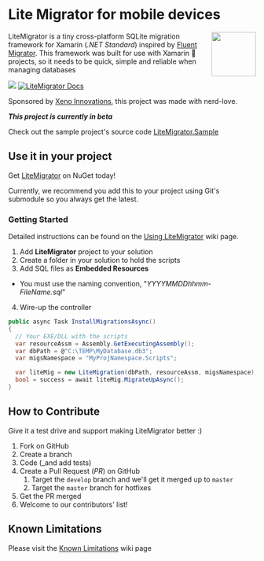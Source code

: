 # Lite Migrator for mobile devices

<img align="right" width="90" height="90" src="https://raw.githubusercontent.com/xenoinc/SQLiteMigrator/master/docs/logo.png">LiteMigrator is a tiny cross-platform SQLite migration framework for Xamarin (_.NET Standard_) inspired by [Fluent Migrator](https://github.com/fluentmigrator/fluentmigrator). This framework was built for use with Xamarin 🐒 projects, so it needs to be quick, simple and reliable when managing databases

[![](https://img.shields.io/nuget/v/Xeno.LiteMigrator?color=blue)](https://www.nuget.org/packages/Xeno.LiteMigrator/)
[![LiteMigrator Docs](https://img.shields.io/badge/docs-litemigrator-blue.svg)](https://github.com/xenoinc/LiteMigrator/wiki)

Sponsored by [Xeno Innovations](https://xenoinc.com), this project was made with nerd-love.

**_This project is currently in beta_**

Check out the sample project's source code [LiteMigrator.Sample](https://github.com/xenoinc/LiteMigrator.Sample)

## Use it in your project
Get [LiteMigrator](https://www.nuget.org/packages/Xeno.LiteMigrator) on NuGet today!

Currently, we recommend you add this to your project using Git's submodule so you always get the latest.

### Getting Started
Detailed instructions can be found on the [Using LiteMigrator](https://github.com/xenoinc/SQLiteMigrator/wiki/Using-LiteMigrator) wiki page.

1. Add **LiteMigrator** project to your solution
2. Create a folder in your solution to hold the scripts
3. Add SQL files as **Embedded Resources**
  * You must use the naming convention, "_YYYYMMDDhhmm-FileName.sql_"
4. Wire-up the controller

```cs
public async Task InstallMigrationsAsync()
{
  // Your EXE/DLL with the scripts
  var resourceAssm = Assembly.GetExecutingAssembly();
  var dbPath = @"C:\TEMP\MyDatabase.db3";
  var migsNamespace = "MyProjNamespace.Scripts";

  var liteMig = new LiteMigration(dbPath, resourceAssm, migsNamespace);
  bool = success = await liteMig.MigrateUpAsync();
}
```

## How to Contribute
Give it a test drive and support making LiteMigrator better :)

1. Fork on GitHub
2. Create a branch
3. Code (_and add tests)
4. Create a Pull Request (_PR_) on GitHub
   1. Target the ``develop`` branch and we'll get it merged up to ``master``
   2. Target the ``master`` branch for hotfixes
5. Get the PR merged
6. Welcome to our contributors' list!

## Known Limitations
Please visit the [Known Limitations](https://github.com/xenoinc/SQLiteMigrator/wiki/Known-Limitations) wiki page
